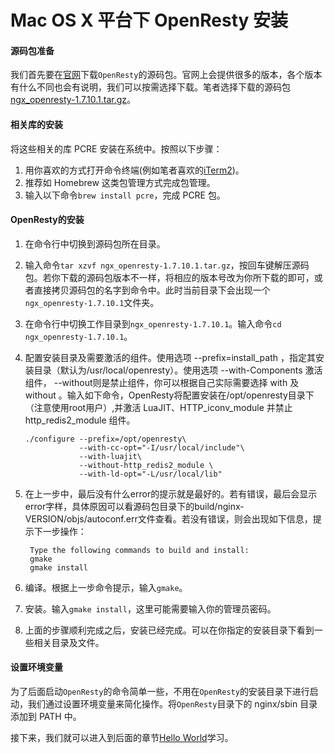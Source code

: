 # Mac OS X 平台下 OpenResty 安装

#### 源码包准备

我们首先要在[官网](http://openresty.org/)下载`OpenResty`的源码包。官网上会提供很多的版本，各个版本有什么不同也会有说明，我们可以按需选择下载。笔者选择下载的源码包 [ngx_openresty-1.7.10.1.tar.gz](https://openresty.org/download/ngx_openresty-1.7.10.1.tar.gz)。

#### 相关库的安装

将这些相关的库 PCRE 安装在系统中。按照以下步骤：

1. 用你喜欢的方式打开命令终端(例如笔者喜欢的[iTerm2](http://www.iterm2.com))。
2. 推荐如 Homebrew 这类包管理方式完成包管理。
3. 输入以下命令```brew install pcre```，完成 PCRE 包。

#### OpenResty的安装

1. 在命令行中切换到源码包所在目录。
1. 输入命令```tar xzvf ngx_openresty-1.7.10.1.tar.gz```，按回车键解压源码包。若你下载的源码包版本不一样，将相应的版本号改为你所下载的即可，或者直接拷贝源码包的名字到命令中。此时当前目录下会出现一个`ngx_openresty-1.7.10.1`文件夹。
1. 在命令行中切换工作目录到`ngx_openresty-1.7.10.1`。输入命令```cd ngx_openresty-1.7.10.1```。
1. 配置安装目录及需要激活的组件。使用选项 --prefix=install_path ，指定其安装目录（默认为/usr/local/openresty）。使用选项 --with-Components 激活组件， --without则是禁止组件，你可以根据自己实际需要选择 with 及 without 。输入如下命令，OpenResty将配置安装在/opt/openresty目录下（注意使用root用户）,并激活 LuaJIT、HTTP\_iconv\_module 并禁止 http\_redis2\_module 组件。

    ```
    ./configure --prefix=/opt/openresty\ 
                --with-cc-opt="-I/usr/local/include"\
                --with-luajit\
                --without-http_redis2_module \
                --with-ld-opt="-L/usr/local/lib"
    ```

1. 在上一步中，最后没有什么error的提示就是最好的。若有错误，最后会显示error字样，具体原因可以看源码包目录下的build/nginx-VERSION/objs/autoconf.err文件查看。若没有错误，则会出现如下信息，提示下一步操作：

    ```
     Type the following commands to build and install:
     gmake
     gmake install
    ```

7. 编译。根据上一步命令提示，输入```gmake```。
8. 安装。输入```gmake install```，这里可能需要输入你的管理员密码。
9. 上面的步骤顺利完成之后，安装已经完成。可以在你指定的安装目录下看到一些相关目录及文件。

#### 设置环境变量

为了后面启动`OpenResty`的命令简单一些，不用在`OpenResty`的安装目录下进行启动，我们通过设置环境变量来简化操作。将`OpenResty`目录下的 nginx/sbin 目录添加到 PATH 中。

接下来，我们就可以进入到后面的章节[Hello World](helloworld.md)学习。

